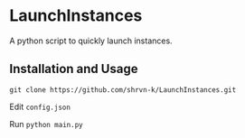 # LaunchInstances
A python script to quickly launch instances.


## Installation and Usage
```git clone https://github.com/shrvn-k/LaunchInstances.git```

Edit ```config.json```

Run ```python main.py```
